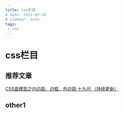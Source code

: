 ```yaml
---
title: css栏目
# date: 2021-03-20
# sidebar: auto
tags:
 - css
---
```


# css栏目
## 推荐文章
[CSS盒模型之内边距、边框、外边距 十九问 （持续更新）](https://juejin.cn/post/6880111680153059341)

## other1